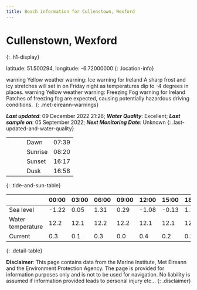 ```yaml
---
title: Beach information for Cullenstown, Wexford
---
```

# Cullenstown, Wexford 
{: .h1-display}

latitude: 51.500294, longitude: -6.72000000
{: .location-info}

<span class="material-icons yellow-warning">warning</span>&nbsp;Yellow weather warning: Ice warning for Ireland A sharp frost and icy stretches will set in on Friday night as temperatures dip to -4 degrees in places.&nbsp;<span class="material-icons yellow-warning">warning</span>&nbsp;Yellow weather warning: Freezing Fog warning for Ireland Patches of freezing fog are expected, causing potentially hazardous driving conditions.&nbsp;
{: .met-eireann-warnings}

___Last updated___: 09 December 2022 21:26; ___Water Quality___: Excellent;
___Last sample on___: 05 September 2022; ___Next Monitoring Date___: Unknown
{: .last-updated-and-water-quality}

|   |   |   |   |   |
|---|---|---|---|---|
|   |   |   | Dawn  | 07:39 |
|   |   |   | Sunrise  | 08:20 |
|   |   |   | Sunset  | 16:17 |
|   |   |   | Dusk  | 16:58 |
{: .tide-and-sun-table}

<div></div>

| | 00:00 | 03:00 | 06:00 | 09:00 | 12:00 | 15:00 | 18:00 | 21:00 |
|---|---|---|---|---|---|---|---|---|
| Sea level | -1.22 | 0.05 | 1.31 | 0.29| -1.08 | -0.13 | 1.16 | 0.28 |
| Water temperature | 12.2 | 12.1 | 12.2 | 12.2 | 12.1 | 12.1 | 12.1 | 12.1 |
| Current | 0.3 | 0.1 | 0.3 | 0.0 | 0.4| 0.2 | 0.2 | 0.1 |
{: .detail-table}

__Disclaimer__: This page contains data from the Marine Institute,
Met Eireann and the Environment Protection Agency. The page is provided for
information purposes only and is not to be used for navigation. No liability
is assumed if information provided leads to personal injury etc...
{: .disclaimer}